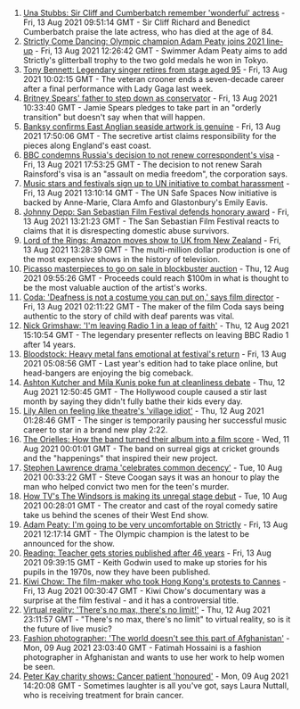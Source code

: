 1. [Una Stubbs: Sir Cliff and Cumberbatch remember 'wonderful' actress](https://www.bbc.co.uk/news/entertainment-arts-58198792) - Fri, 13 Aug 2021 09:51:14 GMT - Sir Cliff Richard and Benedict Cumberbatch praise the late actress, who has died at the age of 84.
2. [Strictly Come Dancing: Olympic champion Adam Peaty joins 2021 line-up](https://www.bbc.co.uk/news/entertainment-arts-58089932) - Fri, 13 Aug 2021 12:26:42 GMT - Swimmer Adam Peaty aims to add Strictly's glitterball trophy to the two gold medals he won in Tokyo.
3. [Tony Bennett: Legendary singer retires from stage aged 95](https://www.bbc.co.uk/news/entertainment-arts-58198989) - Fri, 13 Aug 2021 10:02:15 GMT - The veteran crooner ends a seven-decade career after a final performance with Lady Gaga last week.
4. [Britney Spears' father to step down as conservator](https://www.bbc.co.uk/news/world-us-canada-58191439) - Fri, 13 Aug 2021 10:33:40 GMT - Jamie Spears pledges to take part in an "orderly transition" but doesn't say when that will happen.
5. [Banksy confirms East Anglian seaside artwork is genuine](https://www.bbc.co.uk/news/uk-england-norfolk-58163143) - Fri, 13 Aug 2021 17:50:06 GMT - The secretive artist claims responsibility for the pieces along England's east coast.
6. [BBC condemns Russia's decision to not renew correspondent's visa](https://www.bbc.co.uk/news/world-europe-58203842) - Fri, 13 Aug 2021 17:53:25 GMT - The decision to not renew Sarah Rainsford's visa is an "assault on media freedom", the corporation says.
7. [Music stars and festivals sign up to UN initiative to combat harassment](https://www.bbc.co.uk/news/entertainment-arts-58201264) - Fri, 13 Aug 2021 13:10:14 GMT - The UN Safe Spaces Now initiative is backed by Anne-Marie, Clara Amfo and Glastonbury's Emily Eavis.
8. [Johnny Depp: San Sebastian Film Festival defends honorary award](https://www.bbc.co.uk/news/entertainment-arts-58200208) - Fri, 13 Aug 2021 13:21:23 GMT - The San Sebastian Film Festival reacts to claims that it is disrespecting domestic abuse survivors.
9. [Lord of the Rings: Amazon moves show to UK from New Zealand](https://www.bbc.co.uk/news/business-58196473) - Fri, 13 Aug 2021 13:28:39 GMT - The multi-million dollar production is one of the most expensive shows in the history of television.
10. [Picasso masterpieces to go on sale in blockbuster auction](https://www.bbc.co.uk/news/world-us-canada-58185744) - Thu, 12 Aug 2021 09:55:26 GMT - Proceeds could reach $100m in what is thought to be the most valuable auction of the artist's works.
11. [Coda: 'Deafness is not a costume you can put on,' says film director](https://www.bbc.co.uk/news/entertainment-arts-58058653) - Fri, 13 Aug 2021 02:11:22 GMT - The maker of the film Coda says being authentic to the story of child with deaf parents was vital.
12. [Nick Grimshaw: 'I'm leaving Radio 1 in a leap of faith'](https://www.bbc.co.uk/news/newsbeat-58188400) - Thu, 12 Aug 2021 15:10:54 GMT - The legendary presenter reflects on leaving BBC Radio 1 after 14 years.
13. [Bloodstock: Heavy metal fans emotional at festival's return](https://www.bbc.co.uk/news/uk-england-derbyshire-58177937) - Fri, 13 Aug 2021 05:08:56 GMT - Last year's edition had to take place online, but head-bangers are enjoying the big comeback.
14. [Ashton Kutcher and Mila Kunis poke fun at cleanliness debate](https://www.bbc.co.uk/news/entertainment-arts-58184325) - Thu, 12 Aug 2021 12:50:45 GMT - The Hollywood couple caused a stir last month by saying they didn't fully bathe their kids every day.
15. [Lily Allen on feeling like theatre's 'village idiot'](https://www.bbc.co.uk/news/entertainment-arts-58148849) - Thu, 12 Aug 2021 01:28:46 GMT - The singer is temporarily pausing her successful music career to star in a brand new play 2:22.
16. [The Orielles: How the band turned their album into a film score](https://www.bbc.co.uk/news/entertainment-arts-58083762) - Wed, 11 Aug 2021 00:01:01 GMT - The band on surreal gigs at cricket grounds and the "happenings" that inspired their new project.
17. [Stephen Lawrence drama 'celebrates common decency'](https://www.bbc.co.uk/news/entertainment-arts-58112588) - Tue, 10 Aug 2021 00:33:22 GMT - Steve Coogan says it was an honour to play the man who helped convict two men for the teen's murder.
18. [How TV's The Windsors is making its unregal stage debut](https://www.bbc.co.uk/news/entertainment-arts-58101586) - Tue, 10 Aug 2021 00:28:01 GMT - The creator and cast of the royal comedy satire take us behind the scenes of their West End show.
19. [Adam Peaty: I'm going to be very uncomfortable on Strictly](https://www.bbc.co.uk/news/newsbeat-58203082) - Fri, 13 Aug 2021 12:17:14 GMT - The Olympic champion is the latest to be announced for the show.
20. [Reading: Teacher gets stories published after 46 years](https://www.bbc.co.uk/news/uk-wales-58189969) - Fri, 13 Aug 2021 09:39:15 GMT - Keith Godwin used to make up stories for his pupils in the 1970s, now they have been published.
21. [Kiwi Chow: The film-maker who took Hong Kong's protests to Cannes](https://www.bbc.co.uk/news/world-asia-58196411) - Fri, 13 Aug 2021 00:30:47 GMT - Kiwi Chow's documentary was a surprise at the film festival - and it has a controversial title.
22. [Virtual reality: 'There's no max, there's no limit!'](https://www.bbc.co.uk/news/entertainment-arts-58177685) - Thu, 12 Aug 2021 23:11:57 GMT - "There's no max, there's no limit" to virtual reality, so is it the future of live music?
23. [Fashion photographer: 'The world doesn't see this part of Afghanistan'](https://www.bbc.co.uk/news/world-asia-58147426) - Mon, 09 Aug 2021 23:03:40 GMT - Fatimah Hossaini is a fashion photographer in Afghanistan and wants to use her work to help women be seen.
24. [Peter Kay charity shows: Cancer patient 'honoured'](https://www.bbc.co.uk/news/uk-58144223) - Mon, 09 Aug 2021 14:20:08 GMT - Sometimes laughter is all you've got, says Laura Nuttall, who is receiving treatment for brain cancer.
